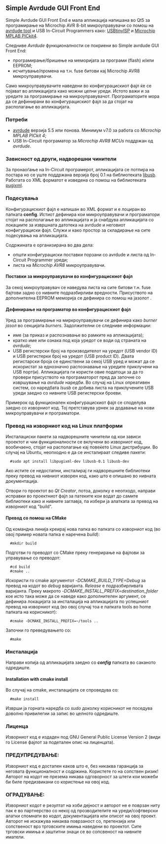## Simple Avrdude GUI Front End

Simple Avrdude GUI Front End е мала апликација напишана
во Qt5 за програмирање на Microchip AVR 8-bit микроуправувачи со помош на [avrdude tool](https://github.com/avrdudes/avrdude/)
и USB In-Circuit Programmers како: [USBtinyISP](http://learn.adafruit.com/usbtinyisp) и [Microchip MPLAB PICkit4](https://www.microchip.com/en-us/education/developer-help/learn-tools-software/programmers-debuggers/pickit4).

Следниве _Avrdude_ функционалности се покриени во Simple avrdude GUI Front End:
- програмирање/бришење на меморијата за програми (flash) и/или EEPROM;
- исчитување/промена на т.н. fuse битови кај Microchip AVR8 микроуправувачи.

Само микроуправувачите наведени во конфигурацискиот фајл ќе се појават во апликацијата како можни целни уреди.
Истото важи и за уредите за програмирање на микроуправувачот. Програматорите мора да се дефинирани во конфигурацискиот фајл за да стојат на располагање во апликацијата. 
 
### Потреби
- [avrdude](https://github.com/avrdudes/avrdude/) верзија 5.5 или понова. Минимум v7.0 за работа со _Microchip MPLAB PICkit 4_;
- USB In-Circuit програматор за _Microchip AVR8 MCUs_ поддржан од _avrdude_.

### Зависност од други, надворешни чинители

За пронаоѓање на In-Circuit програмерот, апликацијата се потпира
на постара но се уште поддржана верзија број 0.1 на библиотеката [libusb]( https://libusb.info).
Работата со XML форматот е изведена со помош на библиотеката [pugixml](https://pugixml.org/).

### Подесувања

Конфигурацискиот фајл е напишан во XML формат и е лоциран во папката **config**. Истиот дефинира кои микроуправувачи и програматори стојат на располагање во апликацијата и ја снабдува апликацијата со локациите за извршната датотека на avrdude и неговиот конфигурациски фајл. Служи и како простор за складирање на сите подесувања на апликацијата.

Содржината е организирана во два дела:
- општи конфигурациски поставки порзани со avrdude и листа од In-Circuit Programmer уреди;
- листа на _Microchip AVR8_ микроуправувачи.

#### Поставки за микроуправувачи во конфигурацискиот фајл 

За секој микроуправувач се наведува листа на сите битови т.н. fuse бајтови задно со нивните подразбирливи вредности. Присуството на дополнителна EEPROM меморија се дефинира со помош на јазолот <EEPROM>.

#### Дефинирање на програматор во конфигурацискиот фајл

Уред за програмирање на миркроуправувачи се дефинира како _burner јазол_ во секцијата _burners_. Задолжителни се следниве информации:
- име (за приказ и распознавање во рамките на апликацијата);
- кратко име или ознака под која уредот се води од страната на _avrdude_;
- USB регистерски број на производителот на уредот (USB vendor ID) и USB регистерки број на уредот (USB product ID).
Двата регистарски броја се единствени за секој USB уред и можат да се искористат за еднозначно распознавање на уредите приклучени на USB порт(и). Апликацијата ги користи овие податоци за да го провери присуството на програматорот пред да започне со извршување на _avrdude_ наредби. Во случај на Linux опреативен систем, со наредбата _lsusb_ се добива листа на приклучените USB уреди заедно со нивните USB регистерски броеви.

Примерок од функционален конфигурацискиот фајл се споделува заедно со изворниот код. Тој претставува урнек за додавање на нови микроуправувачи и програматори.

### Превод на изворниот код на Linux платформи

Инсталациски пакети за надворешните чинители од кои зависи проектот и чии функционалности се вклучени во изворниот код, вообичаено, стојат на располагање кај повеќето Linux дистрибуции.
Во случај на Ubuntu, неопходно е да се инсталираат следиве пакети:
```
  #sudo apt install libpugixml-dev libusb-0.1 libusb-dev
```
Ако истите се недостапни, инсталирај ги надворешните библиотеки преку превод на нивниот изворен код, како што е опишано во нивната документација.

Отвори го проектот во _Qt Creator_, потоа, доколку е неопходо, направи исправки во проектниот фајл за патеките кои водат до самите библиотеки како и нивните заглавја, па избери ја алатката за превод на изворниот код "build“.

#### Превод со помош на CMake

Од командна линија креирај нова папка во папката со изворниот код (во овој пример новата папка е наречена _build_):
```
  #mkdir build
```
Подготви го преводот со CMake преку генерирање на фајлови за управување со преводот:
```
  #cd build
  #cmake ..
```
Искористи го cmake аргументот _-DCMAKE_BUILD_TYPE=Debug_ за превод на кодот во _debug_ варијанта. _Release_ e подразбирливата варијанта. 
Преку макрото _-DCMAKE_INSTALL_PREFIX=destination_folder_ кое исто така може да се наведе како дополнителен аргумент, се дефинира локацијата за инсталација на апликацијата по успешниот превод на изворниот код (во овој случај тоа е папката tools во home папката на корисникот):
```
  #cmake -DCMAKE_INSTALL_PREFIX=~/tools ..
```
Започни го преведувањето со:
```
  #make
```

### Инсталација

Направи копија од апликацијата заедно со ***config*** папката во саканото одредиште. 

#### Installation with cmake install

Во случај на cmake, инсталацијата се спроведува со:
```
  #make install
```
Изврши ја горната наредба со _sudo_ доколку корисникот не поседува доволно привилегии за запис во целното одредиште.


### Лиценца

Изворниот код е издаден под GNU General Public License Version 2 (види го License фајлот за подетален опис на лиценцата).

### ПРЕДУПРЕДУВАЊЕ:
Изворниот код е достапен каков што е, без никаква гаранција за неговата функционалност и содржина. Користете го на сопствен ризик!
Авторот на кодот не презема никава одговорност за штети кои можеби би биле предизвикани со користење на овој код.

### ОГРАДУВАЊЕ: 
Изворниот кодот е резултат на хоби дејност и авторот не е поврзан ниту пак е во партнерство со некој од прозводителите на уреди/софтверски алатки спомнати во кодот, документацијата или описот на овој проект. Авторот не искажува никаква поврзаност со, претензија или сопственост врз трговските имиња наведени во проектот. Сите трговски имиња и заштитни знаци се во сопсвеност на нивните иматели.

